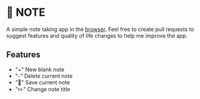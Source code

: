 # 📝 NOTE
A simple note taking app in the [browser](https://cchjimmy.github.io/NOTE/). Feel free to create pull requests to suggest features and quality of life changes to help me improve the app.

## Features
- "+" New blank note
- "-" Delete current note
- "💾" Save current note
- "✏️" Change note title
